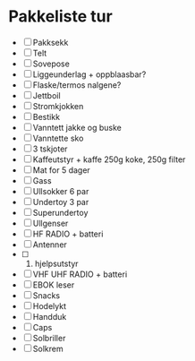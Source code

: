 # Pakkeliste tur

 - [ ] Pakksekk
 - [ ] Telt
 - [ ] Sovepose
 - [ ] Liggeunderlag + oppblaasbar?
 - [ ] Flaske/termos nalgene?
 - [ ] Jettboil
 - [ ] Stromkjokken
 - [ ] Bestikk
 - [ ] Vanntett jakke og buske
 - [ ] Vanntette sko
 - [ ] 3 tskjoter
 - [ ] Kaffeutstyr + kaffe 250g koke, 250g filter
 - [ ] Mat for 5 dager
 - [ ] Gass
 - [ ] Ullsokker 6 par
 - [ ] Undertoy 3 par
 - [ ] Superundertoy
 - [ ] Ullgenser
 - [ ] HF RADIO + batteri
 - [ ] Antenner
 - [ ] 1. hjelpsutstyr
 - [ ] VHF UHF RADIO + batteri
 - [ ] EBOK leser
 - [ ] Snacks
 - [ ] Hodelykt
 - [ ] Handduk
 - [ ] Caps
 - [ ] Solbriller
 - [ ] Solkrem
